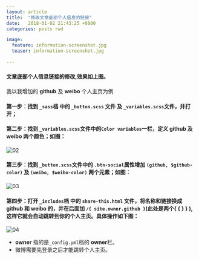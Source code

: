 ```yaml
---
layout: article
title:  "修改文章底部个人信息的链接"
date:   2018-01-02 21:43:25 +0800
categories: posts rwd

image:
  feature: information-screenshot.jpg
  teaser: information-screenshot.jpg
 
---
```


#### 文章底部个人信息链接的修改,效果如上图。 






我以我增加的 **github** 及 **weibo** 个人主页为例


#### 第一步：找到 ```_sass```档 中的 ```_button.scss``` 文件 及 ```_variables.scss```文件，并打开；

#### 第二步：找到 ```_variables.scss```文件中的```Color variables```一栏，定义 **github** 及 **weibo** 两个颜色；如图：

<img src="https://niniupiwofu.github.io/images/variables.scss-screenshot.jpg" alt="02">

#### 第三步：找到 ```_button.scss```文件中的 ```.btn-social```属性增加 ```(github, $github-color)``` 及 ```(weibo, $weibo-color)``` 两个元素；如图：

<img src="https://niniupiwofu.github.io/images/button.scss-screenshot.jpg" alt="03">

#### 第四步：打开 ```_includes```档 中的 ```share-this.html``` 文件，将名称和链接换成 **github** 和 **weibo** 的，并在后面加 ```/{ site.owner.github }```(此处是两个{ {  } } ), 这样它就会自动跳转到你的个人主页。具体操作如下图：

<img src="https://niniupiwofu.github.io/images/html-screenshot.jpg" alt="04">

- **owner** 指的是```_config.yml```档的 **owner**栏。
- 微博需要先登录之后才能跳转个人主页。

